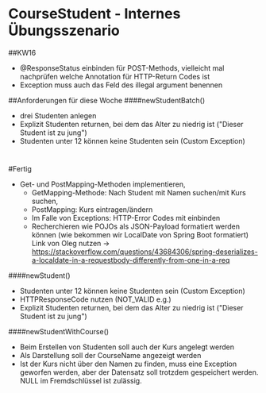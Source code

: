 # CourseStudent - Internes Übungsszenario

##KW16

- @ResponseStatus einbinden für POST-Methods, vielleicht mal nachprüfen welche Annotation für HTTP-Return Codes ist
- Exception muss auch das Feld des illegal argument benennen

##Anforderungen für diese Woche
####newStudentBatch()

- drei Studenten anlegen
- Explizit Studenten returnen, bei dem das Alter zu niedrig ist ("Dieser Student ist zu jung")
- Studenten unter 12 können keine Studenten sein (Custom Exception)

#

#Fertig

- Get- und PostMapping-Methoden implementieren,
    - GetMapping-Methode: Nach Student mit Namen suchen/mit Kurs suchen,
    - PostMapping: Kurs eintragen/ändern
    - Im Falle von Exceptions: HTTP-Error Codes mit einbinden
    - Recherchieren wie POJOs als JSON-Payload formatiert werden können (wie bekommen wir LocalDate von Spring Boot
      formatiert)
      Link von Oleg nutzen
      -> https://stackoverflow.com/questions/43684306/spring-deserializes-a-localdate-in-a-requestbody-differently-from-one-in-a-req

####newStudent()

- Studenten unter 12 können keine Studenten sein (Custom Exception)
- HTTPResponseCode nutzen (NOT_VALID e.g.)
- Explizit Studenten returnen, bei dem das Alter zu niedrig ist ("Dieser Student ist zu jung")

####newStudentWithCourse()

- Beim Erstellen von Studenten soll auch der Kurs angelegt werden
- Als Darstellung soll der CourseName angezeigt werden
- Ist der Kurs nicht über den Namen zu finden, muss eine Exception geworfen werden, aber der Datensatz soll trotzdem
  gespeichert werden. NULL im Fremdschlüssel ist zulässig.
